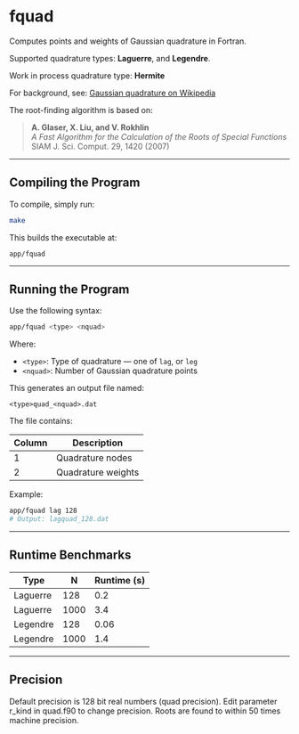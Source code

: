 # fquad

Computes points and weights of Gaussian quadrature in Fortran.

Supported quadrature types: **Laguerre**, and **Legendre**.

Work in process quadrature type: **Hermite**

For background, see: [Gaussian quadrature on Wikipedia](https://en.wikipedia.org/wiki/Gaussian_quadrature)

The root-finding algorithm is based on:

> **A. Glaser, X. Liu, and V. Rokhlin**  
> *A Fast Algorithm for the Calculation of the Roots of Special Functions*  
> SIAM J. Sci. Comput. 29, 1420 (2007)

---

## Compiling the Program

To compile, simply run:

```bash
make
```

This builds the executable at:

```
app/fquad
```

---

## Running the Program

Use the following syntax:

```bash
app/fquad <type> <nquad>
```

Where:

- `<type>`: Type of quadrature — one of `lag`, or `leg`
- `<nquad>`: Number of Gaussian quadrature points

This generates an output file named:

```
<type>quad_<nquad>.dat
```

The file contains:

| Column | Description        |
|--------|--------------------|
| 1      | Quadrature nodes   |
| 2      | Quadrature weights |

Example:

```bash
app/fquad lag 128
# Output: lagquad_128.dat
```

---

## Runtime Benchmarks

| Type     | N     | Runtime (s) |
|----------|-------|-------------|
| Laguerre | 128   | 0.2         |
| Laguerre | 1000  | 3.4         |
| Legendre | 128   | 0.06        |
| Legendre | 1000  | 1.4         |
---

## Precision

Default precision is 128 bit real numbers (quad precision). Edit parameter r_kind in quad.f90 to change precision.
Roots are found to within 50 times machine precision.
